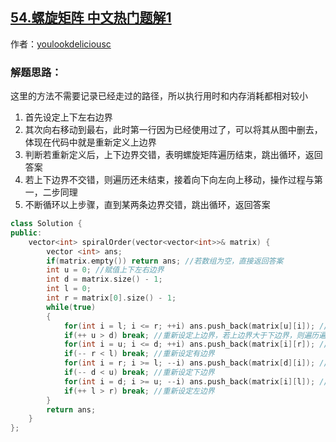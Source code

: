 ## [54.螺旋矩阵 中文热门题解1](https://leetcode.cn/problems/spiral-matrix/solutions/100000/cxiang-xi-ti-jie-by-youlookdeliciousc-3)

作者：[youlookdeliciousc](https://leetcode.cn/u/youlookdeliciousc)
### 解题思路：
这里的方法不需要记录已经走过的路径，所以执行用时和内存消耗都相对较小

1. 首先设定上下左右边界
2. 其次向右移动到最右，此时第一行因为已经使用过了，可以将其从图中删去，体现在代码中就是重新定义上边界
3. 判断若重新定义后，上下边界交错，表明螺旋矩阵遍历结束，跳出循环，返回答案
4. 若上下边界不交错，则遍历还未结束，接着向下向左向上移动，操作过程与第一，二步同理
5. 不断循环以上步骤，直到某两条边界交错，跳出循环，返回答案
```C++ []
class Solution {
public:
    vector<int> spiralOrder(vector<vector<int>>& matrix) {
        vector <int> ans;
        if(matrix.empty()) return ans; //若数组为空，直接返回答案
        int u = 0; //赋值上下左右边界
        int d = matrix.size() - 1;
        int l = 0;
        int r = matrix[0].size() - 1;
        while(true)
        {
            for(int i = l; i <= r; ++i) ans.push_back(matrix[u][i]); //向右移动直到最右
            if(++ u > d) break; //重新设定上边界，若上边界大于下边界，则遍历遍历完成，下同
            for(int i = u; i <= d; ++i) ans.push_back(matrix[i][r]); //向下
            if(-- r < l) break; //重新设定有边界
            for(int i = r; i >= l; --i) ans.push_back(matrix[d][i]); //向左
            if(-- d < u) break; //重新设定下边界
            for(int i = d; i >= u; --i) ans.push_back(matrix[i][l]); //向上
            if(++ l > r) break; //重新设定左边界
        }
        return ans;
    }
};
```